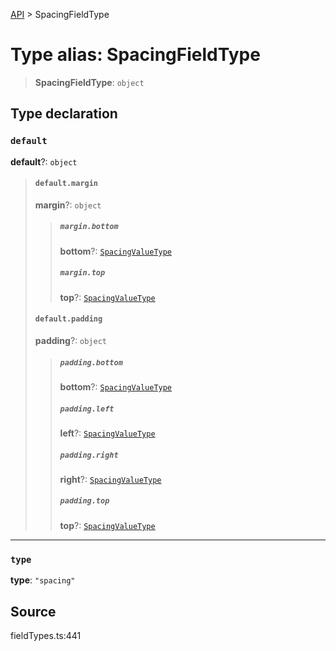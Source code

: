 [API](../index.md) > SpacingFieldType

# Type alias: SpacingFieldType

> **SpacingFieldType**: `object`

## Type declaration

### `default`

**default**?: `object`

> #### `default.margin`
>
> **margin**?: `object`
>
> > ##### `margin.bottom`
> >
> > **bottom**?: [`SpacingValueType`](type-alias.SpacingValueType.md)
> >
> > ##### `margin.top`
> >
> > **top**?: [`SpacingValueType`](type-alias.SpacingValueType.md)
> >
> >
>
> #### `default.padding`
>
> **padding**?: `object`
>
> > ##### `padding.bottom`
> >
> > **bottom**?: [`SpacingValueType`](type-alias.SpacingValueType.md)
> >
> > ##### `padding.left`
> >
> > **left**?: [`SpacingValueType`](type-alias.SpacingValueType.md)
> >
> > ##### `padding.right`
> >
> > **right**?: [`SpacingValueType`](type-alias.SpacingValueType.md)
> >
> > ##### `padding.top`
> >
> > **top**?: [`SpacingValueType`](type-alias.SpacingValueType.md)
> >
> >
>
>

***

### `type`

**type**: `"spacing"`

## Source

fieldTypes.ts:441
